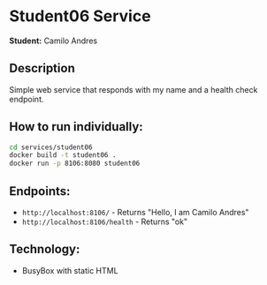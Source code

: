 # Student06 Service

**Student:** Camilo Andres

## Description

Simple web service that responds with my name and a health check endpoint.

## How to run individually:

```bash
cd services/student06
docker build -t student06 .
docker run -p 8106:8080 student06
```

## Endpoints:

- `http://localhost:8106/` - Returns "Hello, I am Camilo Andres"
- `http://localhost:8106/health` - Returns "ok"

## Technology:

- BusyBox with static HTML
